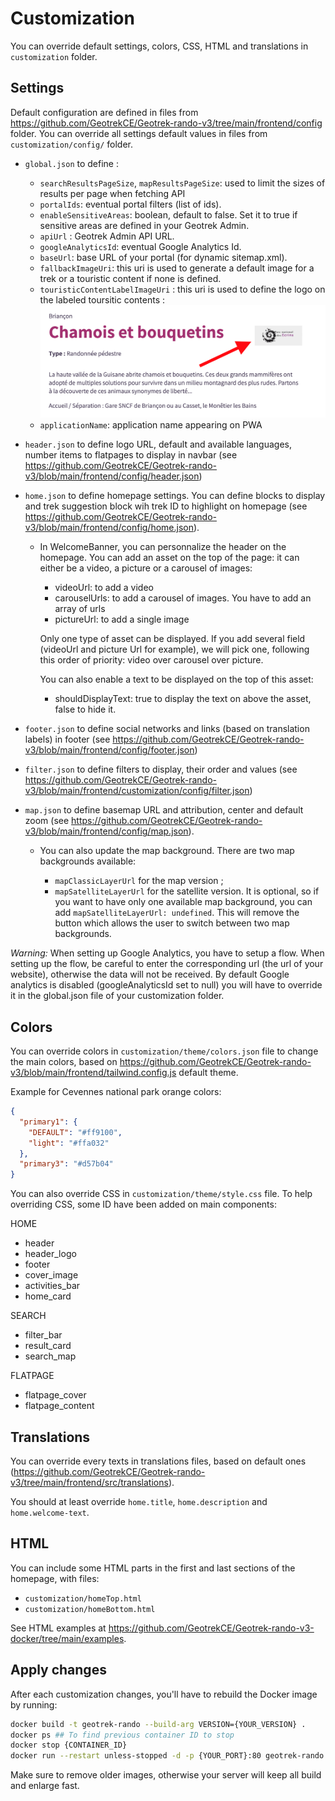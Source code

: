 # Customization

You can override default settings, colors, CSS, HTML and translations in `customization` folder.

## Settings

Default configuration are defined in files from https://github.com/GeotrekCE/Geotrek-rando-v3/tree/main/frontend/config folder.
You can override all settings default values in files from `customization/config/` folder.

- `global.json` to define :

  - `searchResultsPageSize`, `mapResultsPageSize`: used to limit the sizes of results per page when fetching API
  - `portalIds`: eventual portal filters (list of ids).
  - `enableSensitiveAreas`: boolean, default to false. Set it to true if sensitive areas are defined in your Geotrek Admin.
  - `apiUrl` : Geotrek Admin API URL.
  - `googleAnalyticsId`: eventual Google Analytics Id.
  - `baseUrl`: base URL of your portal (for dynamic sitemap.xml).
  - `fallbackImageUri`: this uri is used to generate a default image for a trek or a touristic content if none is defined.
  - `touristicContentLabelImageUri` : this uri is used to define the logo on the labeled toursitic contents :
    ![Activity Icon on filter list](assets/labeledTouristicContentExample.png)
  - `applicationName`: application name appearing on PWA

- `header.json` to define logo URL, default and available languages, number items to flatpages to display in navbar (see https://github.com/GeotrekCE/Geotrek-rando-v3/blob/main/frontend/config/header.json)

- `home.json` to define homepage settings. You can define blocks to display and trek suggestion block wih trek ID to highlight on homepage (see https://github.com/GeotrekCE/Geotrek-rando-v3/blob/main/frontend/config/home.json).

  - In WelcomeBanner, you can personnalize the header on the homepage. You can add an asset on the top of the page: it can either be a video, a picture or a carousel of images:

    - videoUrl: to add a video
    - carouselUrls: to add a carousel of images. You have to add an array of urls
    - pictureUrl: to add a single image

    Only one type of asset can be displayed. If you add several field (videoUrl and picture Url for example), we will pick one, following this order of priority: video over carousel over picture.

    You can also enable a text to be displayed on the top of this asset:

    - shouldDisplayText: true to display the text on above the asset, false to hide it.

- `footer.json` to define social networks and links (based on translation labels) in footer (see https://github.com/GeotrekCE/Geotrek-rando-v3/blob/main/frontend/config/footer.json)
- `filter.json` to define filters to display, their order and values (see https://github.com/GeotrekCE/Geotrek-rando-v3/blob/main/frontend/customization/config/filter.json)
- `map.json` to define basemap URL and attribution, center and default zoom (see https://github.com/GeotrekCE/Geotrek-rando-v3/blob/main/frontend/config/map.json).

  - You can also update the map background. There are two map backgrounds available:

    - `mapClassicLayerUrl` for the map version ;
    - `mapSatelliteLayerUrl` for the satellite version. It is optional, so if you want to have only one available map background, you can add `mapSatelliteLayerUrl: undefined`. This will remove the button which allows the user to switch between two map backgrounds.

_Warning:_
When setting up Google Analytics, you have to setup a flow. When setting up the flow, be careful to enter the corresponding url (the url of your website), otherwise the data will not be received.
By default Google analytics is disabled (googleAnalyticsId set to null) you will have to override it in the global.json file of your customization folder.

## Colors

You can override colors in `customization/theme/colors.json` file to change the main colors, based on https://github.com/GeotrekCE/Geotrek-rando-v3/blob/main/frontend/tailwind.config.js default theme.

Example for Cevennes national park orange colors:

```json
{
  "primary1": {
    "DEFAULT": "#ff9100",
    "light": "#ffa032"
  },
  "primary3": "#d57b04"
}
```

You can also override CSS in `customization/theme/style.css` file. To help overriding CSS, some ID have been added on main components:

HOME

- header
- header_logo
- footer
- cover_image
- activities_bar
- home_card

SEARCH

- filter_bar
- result_card
- search_map

FLATPAGE

- flatpage_cover
- flatpage_content

## Translations

You can override every texts in translations files, based on default ones (https://github.com/GeotrekCE/Geotrek-rando-v3/tree/main/frontend/src/translations).

You should at least override `home.title`, `home.description` and `home.welcome-text`.

## HTML

You can include some HTML parts in the first and last sections of the homepage, with files:

- `customization/homeTop.html`
- `customization/homeBottom.html`

See HTML examples at https://github.com/GeotrekCE/Geotrek-rando-v3-docker/tree/main/examples.

## Apply changes

After each customization changes, you'll have to rebuild the Docker image by running:

```bash
docker build -t geotrek-rando --build-arg VERSION={YOUR_VERSION} .
docker ps ## To find previous container ID to stop
docker stop {CONTAINER_ID}
docker run --restart unless-stopped -d -p {YOUR_PORT}:80 geotrek-rando
```

Make sure to remove older images, otherwise your server will keep all build and enlarge fast.
